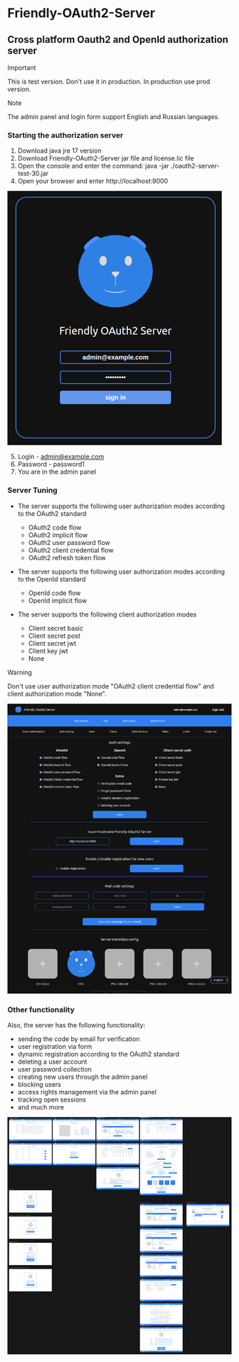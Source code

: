 # Friendly-OAuth2-Server
## Cross platform Oauth2 and OpenId authorization server
> [!IMPORTANT]
> This is test version. Don't use it in production. 
> In production use prod version.

> [!NOTE]
> The admin panel and login form support English and Russian languages.

### Starting the authorization server
1. Download java jre 17 version
2. Download Friendly-OAuth2-Server jar file and license.lic file
3. Open the console and enter the command: java -jar ./oauth2-server-test-30.jar
4. Open your browser and enter http://localhost:9000

![Login form](/assets/login-page.png)

5. Login - admin@example.com
6. Password - password1
7. You are in the admin panel

### Server Tuning
- The server supports the following user authorization modes according to the OAuth2 standard
    - OAuth2 code flow
    - OAuth2 implicit flow
    - OAuth2 user password flow
    - OAuth2 client credential flow
    - OAuth2 refresh token flow

- The server supports the following user authorization modes according to the OpenId standard
    - OpenId code flow
    - OpenId implicit flow

- The server supports the following client authorization modes
    - Client secret basic
    - Client secret post
    - Client secret jwt
    - Client key jwt
    - None

> [!WARNING]
> Don't use user authorization mode "OAuth2 client credential flow" and client authorization mode "None".

![Login form](/assets/admin-setup-server.png)

### Other functionality

Also, the server has the following functionality:
- sending the code by email for verification
- user registration via form
- dynamic registration according to the OAuth2 standard
- deleting a user account
- user password collection
- creating new users through the admin panel
- blocking users
- access rights management via the admin panel
- tracking open sessions
- and much more

![Pages](/assets/pages.png)
